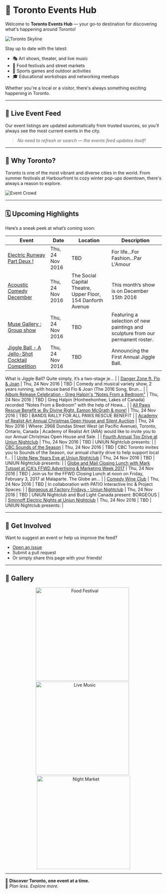 # 🎉 Toronto Events Hub

Welcome to **Toronto Events Hub** — your go-to destination for discovering what's happening around Toronto!

![Toronto Skyline](https://zahra7.github.io/toronto-event/img/toronto.jpg)

Stay up to date with the latest:

- 🎭 Art shows, theater, and live music
- 🍴 Food festivals and street markets
- 🏃 Sports games and outdoor activities
- 🎓 Educational workshops and networking meetups

Whether you're a local or a visitor, there's always something exciting happening in Toronto.

---

## 🔄 Live Event Feed

Our event listings are updated automatically from trusted sources, so you’ll always see the most current events in the city.

> *No need to refresh or search — the events feed updates itself!*

---

## 📍 Why Toronto?

Toronto is one of the most vibrant and diverse cities in the world. From summer festivals at Harbourfront to cozy winter pop-ups downtown, there's always a reason to explore.

![Event Crowd](https://zahra7.github.io/toronto-event/img/crowd.jpg)

---

## 🗓️ Upcoming Highlights

Here’s a sneak peek at what’s coming soon:

<!-- START:events -->
| Event | Date | Location | Description |
|-------|------|----------|-------------|
| [Electric Runway  Part Deux !](http://www.blogto.com/events/electric-runway-part-deux/) | Thu, 24 Nov 2016 | TBD | For life...For Fashion...Par L'Amour |
| [Acoustic Comedy December](http://www.blogto.com/events/acoustic-comedy-december/) | Thu, 24 Nov 2016 | The Social Capital Theatre, Upper Floor, 154 Danforth Avenue | This month’s show is on December 15th 2016 |
| [Muse Gallery : Group show](http://www.blogto.com/events/muse-gallery-group-show/) | Thu, 24 Nov 2016 | TBD | Featuring a selection of new paintings and sculpture from our permanent roster. |
| [Jiggle Ball - A Jello-Shot Cocktail Competition](http://www.blogto.com/events/jiggle-ball-jello-shot-cocktail-competition/) | Thu, 24 Nov 2016 | TBD | Announcing the First Annual Jiggle Ball. 

What is Jiggle Ball? Quite simply, it’s a two-stage je... |
| [Danger Zone ft. Flo &amp; Joan](http://www.blogto.com/events/danger-zone-ft-flo-joan/) | Thu, 24 Nov 2016 | TBD | Comedy and musical variety show, 2 years running, with house band Flo & Joan (The 2016 Song, Brun... |
| [Album Release Celebration - Greg Halpin's &quot;Notes From a Bedroom&quot;](http://www.blogto.com/events/album-release-celebration-greg-halpins-notes-from-a-bedroom/) | Thu, 24 Nov 2016 | TBD | Greg Halpin (Honheehonhee, Lakes of Canada) recorded "Notes From a Bedroom" with the help of Howa... |
| [All Paws Rescue Benefit w. By Divine Right, Eamon McGrath &amp; more!](http://www.blogto.com/events/all-paws-rescue-benefit-w-by-divine-right-eamon-mcgrath-more/) | Thu, 24 Nov 2016 | TBD | BANDS RALLY FOR ALL PAWS RESCUE BENEFIT |
| [Academy of Realist Art Annual Christmas Open House and Silent Auction](http://www.blogto.com/events/academy-of-realist-art-annual-christmas-open-house-and-silent-auction/) | Thu, 24 Nov 2016 | Where: 2968 Dundas Street West (at Pacific Avenue), Toronto, Ontario, Canada | Academy of Realist Art (ARA) would like to invite you to our Annual Christmas Open House and Sale. |
| [Fourth Annual Toy Drive at Uniun Nightclub](http://www.blogto.com/events/fourth-annual-toy-drive-at-uniun-nightclub/) | Thu, 24 Nov 2016 | TBD | UNIUN Nightclub presents: |
| [CBC Sounds of the Season](http://www.blogto.com/events/cbc-sounds-of-the-season-2/) | Thu, 24 Nov 2016 | TBD | CBC Toronto invites you to Sounds of the Season, our annual charity drive to help support local f... |
| [Unite New Years Eve at Uniun Nightclub](http://www.blogto.com/events/unite-new-years-eve-at-uniun-nightclub-2/) | Thu, 24 Nov 2016 | TBD | UNIUN Nightclub presents: |
| [Globe and Mail Closing Lunch with Mark Tutssel at ICA's FFWD Advertising &amp; Marketing Week 2017](http://www.blogto.com/events/globe-and-mail-closing-lunch-with-mark-tutssel-at-icas-ffwd-advertising-marketing-week-2017/) | Thu, 24 Nov 2016 | TBD | Join us for the FFWD Closing Lunch at noon on Friday, February 3, 2017 at Malaparte. The Globe an... |
| [Comedy Wine Club](http://www.blogto.com/events/comedy-wine-club/) | Thu, 24 Nov 2016 | TBD | In collaboration with PATIO Interactive Inc & Project Spaces: |
| [Borgeous at Factory Fridays - Uniun Nightclub](http://www.blogto.com/events/borgeous-at-factory-fridays-uniun-nightclub/) | Thu, 24 Nov 2016 | TBD | UNIUN Nightclub and Bud Light Canada present: BORGEOUS |
| [Smirnoff Electric Nights at Uniun Nightclub](http://www.blogto.com/events/smirnoff-electric-nights-at-uniun-nightclub/) | Thu, 24 Nov 2016 | TBD | UNIUN Nightclub presents: |
<!-- END:events -->

---

## 🙌 Get Involved

Want to suggest an event or help us improve the feed?

- [Open an issue](https://github.com/zahra7/toronto-event/issues)
- Submit a pull request
- Or simply share this page with your friends!

---

## 📸 Gallery

<div align="center">
  <img src="https://zahra7.github.io/toronto-event/img/festival.jpg" alt="Food Festival" width="300"/> &nbsp;
  <img src="https://zahra7.github.io/toronto-event/img/music.jpg" alt="Live Music" width="300"/> &nbsp;
  <img src="https://zahra7.github.io/toronto-event/img/market.jpg" alt="Night Market" width="300"/>
</div>

---

📍 **Discover Toronto, one event at a time.**  
🎫 *Plan less. Explore more.*

